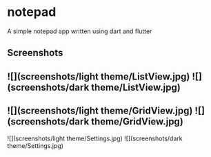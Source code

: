# notepad

A simple notepad app written using dart and flutter


## Screenshots

![](screenshots/light theme/ListView.jpg) ![](screenshots/dark theme/ListView.jpg)
---
![](screenshots/light theme/GridView.jpg) ![](screenshots/dark theme/GridView.jpg)
---
![](screenshots/light theme/Settings.jpg) ![](screenshots/dark theme/Settings.jpg)